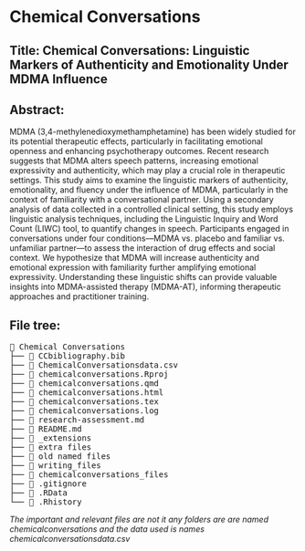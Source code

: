 # Chemical Conversations
## Title: Chemical Conversations: Linguistic Markers of Authenticity and Emotionality Under MDMA Influence
## Abstract: 
MDMA (3,4-methylenedioxymethamphetamine) has been widely studied for its potential therapeutic effects, particularly in facilitating emotional openness and enhancing psychotherapy outcomes. Recent research suggests that MDMA alters speech patterns, increasing emotional expressivity and authenticity, which may play a crucial role in therapeutic settings. This study aims to examine the linguistic markers of authenticity, emotionality, and fluency under the influence of MDMA, particularly in the context of familiarity with a conversational partner. Using a secondary analysis of data collected in a controlled clinical setting, this study employs linguistic analysis techniques, including the Linguistic Inquiry and Word Count (LIWC) tool, to quantify changes in speech. Participants engaged in conversations under four conditions—MDMA vs. placebo and familiar vs. unfamiliar partner—to assess the interaction of drug effects and social context. We hypothesize that MDMA will increase authenticity and emotional expression with familiarity further amplifying emotional expressivity. Understanding these linguistic shifts can provide valuable insights into MDMA-assisted therapy (MDMA-AT), informing therapeutic approaches and practitioner training.
## File tree:
<pre>
📂 Chemical Conversations
├── 📄 CCbibliography.bib
├── 📄 ChemicalConversationsdata.csv
├── 📄 chemicalconversations.Rproj
├── 📄 chemicalconversations.qmd
├── 📄 chemicalconversations.html
├── 📄 chemicalconversations.tex
├── 📄 chemicalconversations.log
├── 📄 research-assessment.md
├── 📄 README.md
├── 📂 _extensions
├── 📂 extra files
├── 📂 old named files
├── 📂 writing_files
├── 📂 chemicalconversations_files
├── 📄 .gitignore
├── 📄 .RData
└── 📄 .Rhistory
</pre>
*The important and relevant files are not it any folders are are named chemicalconversations and the data used is names chemicalconversationsdata.csv*